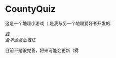 # CountyQuiz

这是一个地理小游戏（
是我与另一个地理爱好者开发的:  

*[我](https://space.bilibili.com/479967447)* <br/>
*[金华金昌金城江](https://space.bilibili.com/383306163)*  

目前不是很完善，将来可能会更新（雾
